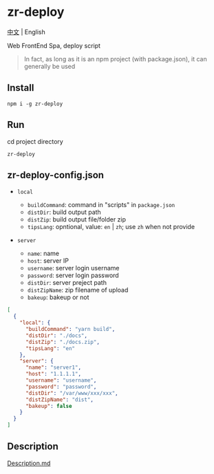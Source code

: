 # zr-deploy

[中文](./README_zh.md) | English

Web FrontEnd Spa, deploy script

> In fact, as long as it is an npm project (with package.json), it can generally be used

## Install

```shell
npm i -g zr-deploy
```

## Run

cd project directory

```shell
zr-deploy
```

## zr-deploy-config.json

- `local`

  - `buildCommand`: command in "scripts" in `package.json`
  - `distDir`: build output path
  - `distZip`: build output file/folder zip
  - `tipsLang`: opntional, value: `en` | `zh`; use `zh` when not provide

* `server`

  - `name`: name
  - `host`: server IP
  - `username`: server login username
  - `password`: server login password
  - `distDir`: server preject path
  - `distZipName`: zip filename of upload
  - `bakeup`: bakeup or not

```json
[
  {
    "local": {
      "buildCommand": "yarn build",
      "distDir": "./docs",
      "distZip": "./docs.zip",
      "tipsLang": "en"
    },
    "server": {
      "name": "server1",
      "host": "1.1.1.1",
      "username": "username",
      "password": "password",
      "distDir": "/var/www/xxx/xxx",
      "distZipName": "dist",
      "bakeup": false
    }
  }
]
```

## Description

[Description.md](./Description.md)
